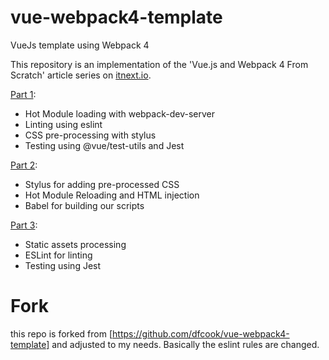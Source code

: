 # vue-webpack4-template
VueJs template using Webpack 4

This repository is an implementation of the 'Vue.js and Webpack 4 From Scratch' article series on [itnext.io](https://itnext.io).

[Part 1](https://itnext.io/vuejs-and-webpack-4-from-scratch-part-1-94c9c28a534a):
  - Hot Module loading with webpack-dev-server
  - Linting using eslint
  - CSS pre-processing with stylus
  - Testing using @vue/test-utils and Jest

[Part 2](https://itnext.io/vue-js-and-webpack-4-from-scratch-part-2-5038cc9deffb):
  - Stylus for adding pre-processed CSS
  - Hot Module Reloading and HTML injection
  - Babel for building our scripts

[Part 3](https://itnext.io/vue-js-and-webpack-4-from-scratch-part-3-3f68d2a3c127):
  - Static assets processing
  - ESLint for linting
  - Testing using Jest

# Fork

this repo is forked from  [https://github.com/dfcook/vue-webpack4-template] and adjusted to my needs. Basically the eslint rules are changed.
